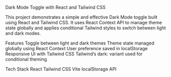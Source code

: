 Dark Mode Toggle with React and Tailwind CSS

This project demonstrates a simple and effective Dark Mode toggle built using React and Tailwind CSS. It uses React Context API to manage theme state globally and applies conditional Tailwind styles to switch between light and dark modes.

Features
Toggle between light and dark themes
Theme state managed globally using React Context
User preference saved in localStorage
Responsive UI with Tailwind CSS
Tailwind’s dark: variant used for conditional theming

Tech Stack
React
Tailwind CSS
Vite 
localStorage API
